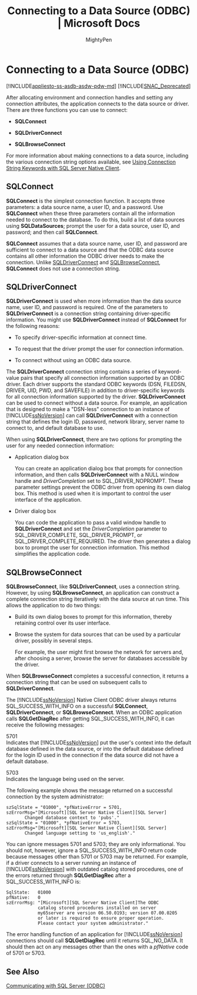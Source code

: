 ﻿---
title: "Connecting to a Data Source (ODBC) | Microsoft Docs"
ms.custom: ""
ms.date: "03/16/2017"
ms.prod: sql
ms.prod_service: "database-engine, sql-database, sql-data-warehouse, pdw"
ms.reviewer: ""
ms.suite: "sql"
ms.technology: 

ms.tgt_pltfrm: ""
ms.topic: "reference"
helpviewer_keywords: 
  - "checking connection states"
  - "ODBC data sources, connections"
  - "data sources [SQL Server Native Client]"
  - "SQLBrowseConnect function"
  - "ODBC applications, connections"
  - "ODBC applications, data sources"
  - "connections [SQL Server Native Client]"
  - "SQLConnect function"
  - "SQLDriveConnect function"
  - "verifying connection states"
  - "SQL Server Native Client ODBC driver, data sources"
  - "SQL Server Native Client ODBC driver, connections"
ms.assetid: ae30dd1d-06ae-452b-9618-8fd8cd7ba074
caps.latest.revision: 37
author: MightyPen
ms.author: genemi
manager: craigg
monikerRange: ">= aps-pdw-2016 || = azuresqldb-current || = azure-sqldw-latest || >= sql-server-2016 || = sqlallproducts-allversions"
---
# Connecting to a Data Source (ODBC)
[!INCLUDE[appliesto-ss-asdb-asdw-pdw-md](../../includes/appliesto-ss-asdb-asdw-pdw-md.md)]
[!INCLUDE[SNAC_Deprecated](../../includes/snac-deprecated.md)]

  After allocating environment and connection handles and setting any connection attributes, the application connects to the data source or driver. There are three functions you can use to connect:  
  
-   **SQLConnect**  
  
-   **SQLDriverConnect**  
  
-   **SQLBrowseConnect**  
  
 For more information about making connections to a data source, including the various connection string options available, see [Using Connection String Keywords with SQL Server Native Client](../../relational-databases/native-client/applications/using-connection-string-keywords-with-sql-server-native-client.md).  
  
## SQLConnect  
 **SQLConnect** is the simplest connection function. It accepts three parameters: a data source name, a user ID, and a password. Use **SQLConnect** when these three parameters contain all the information needed to connect to the database. To do this, build a list of data sources using **SQLDataSources**; prompt the user for a data source, user ID, and password; and then call **SQLConnect**.  
  
 **SQLConnect** assumes that a data source name, user ID, and password are sufficient to connect to a data source and that the ODBC data source contains all other information the ODBC driver needs to make the connection. Unlike [SQLDriverConnect](../../relational-databases/native-client-odbc-api/sqldriverconnect.md) and [SQLBrowseConnect](../../relational-databases/native-client-odbc-api/sqlbrowseconnect.md), **SQLConnect** does not use a connection string.  
  
## SQLDriverConnect  
 **SQLDriverConnect** is used when more information than the data source name, user ID, and password is required. One of the parameters to **SQLDriverConnect** is a connection string containing driver-specific information. You might use **SQLDriverConnect** instead of **SQLConnect** for the following reasons:  
  
-   To specify driver-specific information at connect time.  
  
-   To request that the driver prompt the user for connection information.  
  
-   To connect without using an ODBC data source.  
  
 The **SQLDriverConnect** connection string contains a series of keyword-value pairs that specify all connection information supported by an ODBC driver. Each driver supports the standard ODBC keywords (DSN, FILEDSN, DRIVER, UID, PWD, and SAVEFILE) in addition to driver-specific keywords for all connection information supported by the driver. **SQLDriverConnect** can be used to connect without a data source. For example, an application that is designed to make a "DSN-less" connection to an instance of [!INCLUDE[ssNoVersion](../../includes/ssnoversion-md.md)] can call **SQLDriverConnect** with a connection string that defines the login ID, password, network library, server name to connect to, and default database to use.  
  
 When using **SQLDriverConnect**, there are two options for prompting the user for any needed connection information:  
  
-   Application dialog box  
  
     You can create an application dialog box that prompts for connection information, and then calls **SQLDriverConnect** with a NULL window handle and *DriverCompletion* set to SQL_DRIVER_NOPROMPT. These parameter settings prevent the ODBC driver from opening its own dialog box. This method is used when it is important to control the user interface of the application.  
  
-   Driver dialog box  
  
     You can code the application to pass a valid window handle to **SQLDriverConnect** and set the *DriverCompletion* parameter to SQL_DRIVER_COMPLETE, SQL_DRIVER_PROMPT, or SQL_DRIVER_COMPLETE_REQUIRED. The driver then generates a dialog box to prompt the user for connection information. This method simplifies the application code.  
  
## SQLBrowseConnect  
 **SQLBrowseConnect**, like **SQLDriverConnect**, uses a connection string. However, by using **SQLBrowseConnect**, an application can construct a complete connection string iteratively with the data source at run time. This allows the application to do two things:  
  
-   Build its own dialog boxes to prompt for this information, thereby retaining control over its user interface.  
  
-   Browse the system for data sources that can be used by a particular driver, possibly in several steps.  
  
     For example, the user might first browse the network for servers and, after choosing a server, browse the server for databases accessible by the driver.  
  
 When **SQLBrowseConnect** completes a successful connection, it returns a connection string that can be used on subsequent calls to **SQLDriverConnect**.  
  
 The [!INCLUDE[ssNoVersion](../../includes/ssnoversion-md.md)] Native Client ODBC driver always returns SQL_SUCCESS_WITH_INFO on a successful **SQLConnect**, **SQLDriverConnect**, or **SQLBrowseConnect**. When an ODBC application calls **SQLGetDiagRec** after getting SQL_SUCCESS_WITH_INFO, it can receive the following messages:  
  
 5701  
 Indicates that [!INCLUDE[ssNoVersion](../../includes/ssnoversion-md.md)] put the user's context into the default database defined in the data source, or into the default database defined for the login ID used in the connection if the data source did not have a default database.  
  
 5703  
 Indicates the language being used on the server.  
  
 The following example shows the message returned on a successful connection by the system administrator:  
  
```  
szSqlState = "01000", *pfNativeError = 5701,  
szErrorMsg="[Microsoft][SQL Server Native Client][SQL Server]  
       Changed database context to 'pubs'."  
szSqlState = "01000", *pfNativeError = 5703,  
szErrorMsg="[Microsoft][SQL Server Native Client][SQL Server]  
       Changed language setting to 'us_english'."  
```  
  
 You can ignore messages 5701 and 5703; they are only informational. You should not, however, ignore a SQL_SUCCESS_WITH_INFO return code because messages other than 5701 or 5703 may be returned. For example, if a driver connects to a server running an instance of [!INCLUDE[ssNoVersion](../../includes/ssnoversion-md.md)] with outdated catalog stored procedures, one of the errors returned through **SQLGetDiagRec** after a SQL_SUCCESS_WITH_INFO is:  
  
```  
SqlState:   01000  
pfNative:   0  
szErrorMsg: "[Microsoft][SQL Server Native Client]The ODBC  
            catalog stored procedures installed on server  
            my65server are version 06.50.0193; version 07.00.0205  
            or later is required to ensure proper operation.  
            Please contact your system administrator."  
```  
  
 The error handling function of an application for [!INCLUDE[ssNoVersion](../../includes/ssnoversion-md.md)] connections should call **SQLGetDiagRec** until it returns SQL_NO_DATA. It should then act on any messages other than the ones with a *pfNative* code of 5701 or 5703.  
  
## See Also  
 [Communicating with SQL Server &#40;ODBC&#41;](../../relational-databases/native-client-odbc-communication/communicating-with-sql-server-odbc.md)  
  
  
